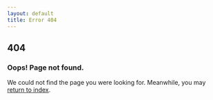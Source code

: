 ```yaml
---
layout: default
title: Error 404
---
```


  <div class="content-wrapper pt-5">
    <section class="content">
      <div class="error-page">
        <h2 class="headline text-warning">404</h2>
        <div class="error-content">
          <h3><i class="fas fa-exclamation-triangle text-warning"></i> Oops! Page not found.</h3>
          <p>
            We could not find the page you were looking for.
            Meanwhile, you may <a href="{% link _public/AdminLte/docs/index.md %}">return to index</a>.
          </p>
        </div>
      </div>
    </section>
  </div>
